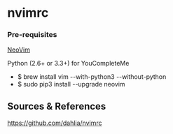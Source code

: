 # nvimrc

### Pre-requisites

[NeoVim](https://github.com/neovim/neovim/)

Python (2.6+ or 3.3+) for YouCompleteMe
- $ brew install vim --with-python3 --without-python
- $ sudo pip3 install --upgrade neovim

Sources & References
---
https://github.com/dahlia/nvimrc
